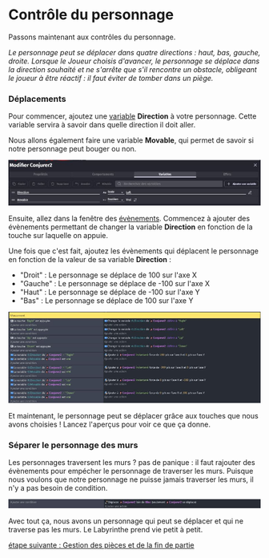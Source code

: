 # Contrôle du personnage

Passons maintenant aux contrôles du personnage. 

*Le personnage peut se déplacer dans quatre directions : haut, bas, gauche, droite. Lorsque le Joueur choisis d'avancer, le personnage se déplace dans la direction souhaité et ne s'arrête que s'il rencontre un obstacle, obligeant le joueur à être réactif : il faut éviter de tomber dans un piège.*

### Déplacements

Pour commencer, ajoutez une [variable](https://github.com/g404-code-gaming/GDevelop_Cour/blob/main/Variables.md) **Direction** à votre personnage. Cette variable servira à savoir dans quelle direction il doit aller. 

Nous allons également faire une variable **Movable**, qui permet de savoir si notre personnage peut bouger ou non.

![variable](https://github.com/g404-code-gaming/Blop/blob/main/Image/deplacement_evenement_0.JPG)

Ensuite, allez dans la fenêtre des [évènements](https://github.com/g404-code-gaming/GDevelop_Cour/blob/main/%C3%A9v%C3%A8nements.md). Commencez à ajouter des évènements permettant de changer la variable **Direction** en fonction de la touche sur laquelle on appuie. 

Une fois que c'est fait, ajoutez les évènements qui déplacent le personnage en fonction de la valeur de sa variable **Direction** : 
  - "Droit" : Le personnage se déplace de 100 sur l'axe X 
  - "Gauche" : Le personnage se déplace de -100 sur l'axe X
  - "Haut" : Le personnage se déplace de -100 sur l'axe Y
  - "Bas" : Le personnage se déplace de 100 sur l'axe Y

![variable](https://github.com/g404-code-gaming/Blop/blob/main/Image/deplacement_evenement_1.JPG)

Et maintenant, le personnage peut se déplacer grâce aux touches que nous avons choisies ! Lancez l'aperçus pour voir ce que ça donne. 

### Séparer le personnage des murs

Les personnages traversent les murs ? pas de panique : il faut rajouter des évènements pour empécher le personnage de traverser les murs. 
Puisque nous voulons que notre personnage ne puisse jamais traverser les murs, il n'y a pas besoin de condition. 

![variable](https://github.com/g404-code-gaming/Blop/blob/main/Image/deplacement_evenement_3.JPG)

Avec tout ça, nous avons un personnage qui peut se déplacer et qui ne traverse pas les murs. Le Labyrinthe prend vie petit à petit. 

[étape suivante : Gestion des pièces et de la fin de partie](https://github.com/g404-code-gaming/Blop/blob/main/3%20-%20Argent)
